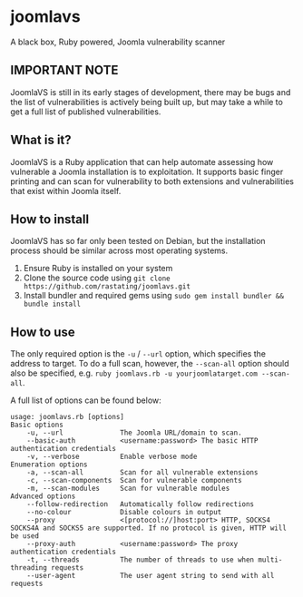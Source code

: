 # joomlavs
A black box, Ruby powered, Joomla vulnerability scanner

## IMPORTANT NOTE
JoomlaVS is still in its early stages of development, there may be bugs and the list of vulnerabilities is actively being built up, but may take a while to get a full list of published vulnerabilities.

## What is it?
JoomlaVS is a Ruby application that can help automate assessing how vulnerable a Joomla installation is to exploitation. It supports basic finger printing and can scan for vulnerability to both extensions and vulnerabilities that exist within Joomla itself.

## How to install
JoomlaVS has so far only been tested on Debian, but the installation process should be similar across most operating systems.

1. Ensure Ruby is installed on your system
2. Clone the source code using ```git clone https://github.com/rastating/joomlavs.git```
3. Install bundler and required gems using ```sudo gem install bundler && bundle install```

## How to use
The only required option is the ```-u``` / ```--url``` option, which specifies the address to target. To do a full scan, however, the ```--scan-all``` option should also be specified, e.g. ```ruby joomlavs.rb -u yourjoomlatarget.com --scan-all```.

A full list of options can be found below:

```
usage: joomlavs.rb [options]
Basic options
    -u, --url              The Joomla URL/domain to scan.
    --basic-auth           <username:password> The basic HTTP authentication credentials
    -v, --verbose          Enable verbose mode
Enumeration options
    -a, --scan-all         Scan for all vulnerable extensions
    -c, --scan-components  Scan for vulnerable components
    -m, --scan-modules     Scan for vulnerable modules
Advanced options
    --follow-redirection   Automatically follow redirections
    --no-colour            Disable colours in output
    --proxy                <[protocol://]host:port> HTTP, SOCKS4 SOCKS4A and SOCKS5 are supported. If no protocol is given, HTTP will be used
    --proxy-auth           <username:password> The proxy authentication credentials
    -t, --threads          The number of threads to use when multi-threading requests
    --user-agent           The user agent string to send with all requests
```
